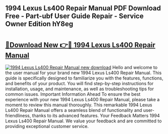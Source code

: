 ## 1994 Lexus Ls400 Repair Manual PDF Download Free - Part-ubf User Guide Repair - Service Owner Edition hY8eg

# <h2><a href="http://bc16267.oget.top/?id=1994+Lexus+Ls400+Repair+Manual">🔗Download New 👉🔴 1994 Lexus Ls400 Repair Manual</a></h2>

[![1994 Lexus Ls400 Repair Manual new download](https://i.imgur.com/5g1atiW.png)](http://bc16267.oget.top/?id=1994+Lexus+Ls400+Repair+Manual)
Hello and welcome to the user manual for your brand new 1994 Lexus Ls400 Repair Manual. This guide is specifically designed to familiarize you with the features, functions, and benefits of your product. You will find step-by-step instructions for installation, usage, and maintenance, as well as troubleshooting tips for common issues. Important Information Ahead To ensure the best experience with your new 1994 Lexus Ls400 Repair Manual, please take a moment to review this manual thoroughly. This remarkable 1994 Lexus Ls400 Repair Manual offers a seamless blend of functionality and user-friendliness, thanks to its advanced features. Your Feedback Matters 1994 Lexus Ls400 Repair Manual. We value your feedback and are committed to providing exceptional customer service.
